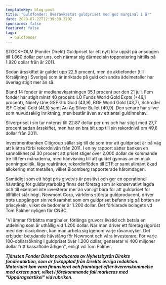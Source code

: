 ```yaml
---
templateKey: blog-post
title: "Guldfonder: Överavkastat guldpriset med god marginal i år"
date: 2020-07-22T12:39:30.329Z
sponsored: false
featured: false
tags:
  - Guldfonder
---
```

STOCKHOLM (Fonder Direkt) Guldpriset tar ett nytt kliv uppåt på onsdagen till 1.860 dollar per uns, och närmar sig därmed sin toppnotering hittills på 1.920 dollar från år 2011.

Sedan årsskiftet är guldet upp 22,5 procent, men de aktiefonder (till försäljning i Sverige) som är inriktade på guld och andra ädelmetaller har överlag stigit mer än så.

Bland 14 fonder är medianavkastningen 35,1 procent per den 21 juli. Fem fonder har stigit minst 40 procent: LO Funds World Gold Expts (+46,1 procent), Ninety One GSF Glb Gold (43,9), BGF World Gold (43,7), Schroder ISF Global Gold (41,5) samt Au Ag Silver Bullet (40,9). Den senare har silver som huvudsaklig inriktning, men består även av ett antal guldinnehav.

Silverpriset i sin tur noteras till 22:87 dollar per uns och har stigit med 27,7 procent sedan årsskiftet, men har en bra bit upp till sin rekordnivå om 49,8 dollar från 2011.

Investmentbanken Citigroup sällar sig till de som tror att guldpriset är på väg att klättra förbi rekordnivån från 2011. I en ny rapport sätter banken en sannolikhet på 30 procent att priset stiger över 2.000 dollar de kommande tre till fem månaderna, med hänvisning till att guldet gynnas av en mjuk penningpolitik, låga realräntor, rekordinflöden till ETF:er samt allmänt ökad allokering mot metallen, vilket Bloomberg rapporterade häromdagen.

Samtidigt som ett högt pris givetvis är positivt och ger en operationell hävstång för guldbrytarbolag finns det företag som är konservativt lagda och till exempel inte investerar mer än vanligt bara för att guldpriset för tillfället står högt. Newmont Corp, världens största guldproducent, driver trots uppgången sin verksamhet som om guldpriset befann sig på botten av priscykeln, vilket de bedömer är 1.200 dollar. Det förklarade bolagets vd Tom Palmer nyligen för CNBC.

"Vi ämnar förbättra marginaler, förlänga gruvors livstid och betala en utdelning som är uthållig vid 1.200 dollar. När man driver ett företag rigoröst med den disciplinen, kan man arbeta sig igenom varje råvarucykel. Det erbjuder betydande hävstång för Newmont och våra investerare. För varje 100-dollarsökning i guldpriset över 1.200 dollar, genererar vi 400 miljoner dollar fritt kassaflöde årligen", enligt vd Tom Palmer.

***Tjänsten Fonder Direkt produceras av Nyhetsbyrån Direkts fondredaktion, som är frikopplad från Direkts övriga redaktion. Materialet kan vara finansierat och framtaget efter överenskommelse med extern part, vilket i förekommande fall markeras med "Uppdragsartikel" vid rubriken.***